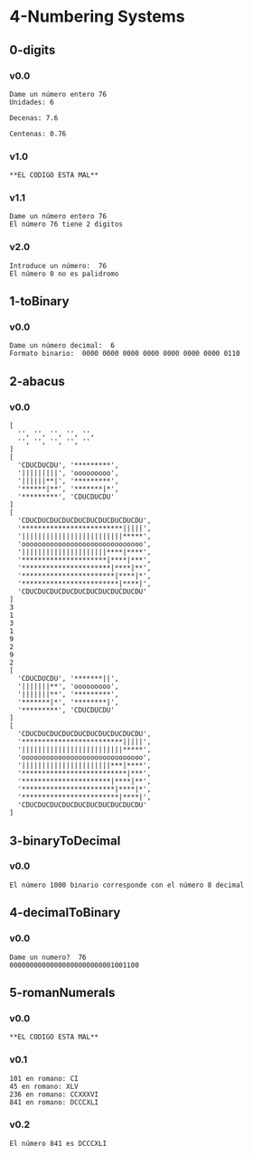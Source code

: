 # 4-Numbering Systems

## 0-digits

### v0.0
~~~
Dame un número entero 76
Unidades: 6

Decenas: 7.6

Centenas: 0.76
~~~

### v1.0
~~~
**EL CODIGO ESTA MAL**
~~~

### v1.1
~~~
Dame un número entero 76
El número 76 tiene 2 digitos
~~~
### v2.0
~~~
Introduce un número:  76
El número 0 no es palidromo
~~~

## 1-toBinary

### v0.0
~~~
Dame un número decimal:  6
Formato binario:  0000 0000 0000 0000 0000 0000 0000 0110
~~~

## 2-abacus

### v0.0
~~~
[
  '', '', '', '', '',
  '', '', '', '', '' 
]
[
  'CDUCDUCDU', '*********',
  '|||||||||', 'ooooooooo',
  '||||||**|', '*********',
  '******|**', '*******|*',
  '*********', 'CDUCDUCDU' 
]
[
  'CDUCDUCDUCDUCDUCDUCDUCDUCDUCDU',
  '*************************|||||',
  '|||||||||||||||||||||||||*****',
  'oooooooooooooooooooooooooooooo',
  '|||||||||||||||||||||****|****',
  '*********************|****|***',
  '**********************|****|**',
  '***********************|****|*',
  '************************|****|',
  'CDUCDUCDUCDUCDUCDUCDUCDUCDUCDU'
]
3
1
3
1
9
2
9
2
[
  'CDUCDUCDU', '*******||',
  '|||||||**', 'ooooooooo',
  '|||||||**', '*********',
  '*******|*', '********|',
  '*********', 'CDUCDUCDU'
]
[
  'CDUCDUCDUCDUCDUCDUCDUCDUCDUCDU',
  '*************************|||||',
  '|||||||||||||||||||||||||*****',
  'oooooooooooooooooooooooooooooo',
  '||||||||||||||||||||||***|****',
  '**************************|***',
  '**********************|****|**',
  '***********************|****|*',
  '************************|****|',
  'CDUCDUCDUCDUCDUCDUCDUCDUCDUCDU'
]
~~~

## 3-binaryToDecimal

### v0.0
~~~
El número 1000 binario corresponde con el número 8 decimal
~~~

## 4-decimalToBinary

### v0.0
~~~
Dame un numero?  76
00000000000000000000000001001100
~~~


## 5-romanNumerals

### v0.0
~~~
**EL CODIGO ESTA MAL**
~~~
### v0.1
~~~
101 en romano: CI
45 en romano: XLV
236 en romano: CCXXXVI
841 en romano: DCCCXLI
~~~
### v0.2
~~~
El número 841 es DCCCXLI
~~~

